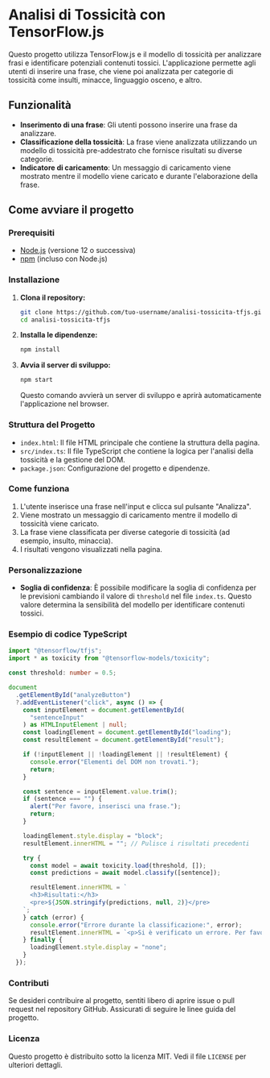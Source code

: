 # Analisi di Tossicità con TensorFlow.js

Questo progetto utilizza TensorFlow.js e il modello di tossicità per analizzare frasi e identificare potenziali contenuti tossici. L'applicazione permette agli utenti di inserire una frase, che viene poi analizzata per categorie di tossicità come insulti, minacce, linguaggio osceno, e altro.

## Funzionalità

- **Inserimento di una frase**: Gli utenti possono inserire una frase da analizzare.
- **Classificazione della tossicità**: La frase viene analizzata utilizzando un modello di tossicità pre-addestrato che fornisce risultati su diverse categorie.
- **Indicatore di caricamento**: Un messaggio di caricamento viene mostrato mentre il modello viene caricato e durante l'elaborazione della frase.

## Come avviare il progetto

### Prerequisiti

- [Node.js](https://nodejs.org/) (versione 12 o successiva)
- [npm](https://www.npmjs.com/) (incluso con Node.js)

### Installazione

1. **Clona il repository:**

   ```bash
   git clone https://github.com/tuo-username/analisi-tossicita-tfjs.git
   cd analisi-tossicita-tfjs
   ```

2. **Installa le dipendenze:**

   ```bash
   npm install
   ```

3. **Avvia il server di sviluppo:**
   ```bash
   npm start
   ```
   Questo comando avvierà un server di sviluppo e aprirà automaticamente l'applicazione nel browser.

### Struttura del Progetto

- `index.html`: Il file HTML principale che contiene la struttura della pagina.
- `src/index.ts`: Il file TypeScript che contiene la logica per l'analisi della tossicità e la gestione del DOM.
- `package.json`: Configurazione del progetto e dipendenze.

### Come funziona

1. L'utente inserisce una frase nell'input e clicca sul pulsante "Analizza".
2. Viene mostrato un messaggio di caricamento mentre il modello di tossicità viene caricato.
3. La frase viene classificata per diverse categorie di tossicità (ad esempio, insulto, minaccia).
4. I risultati vengono visualizzati nella pagina.

### Personalizzazione

- **Soglia di confidenza**: È possibile modificare la soglia di confidenza per le previsioni cambiando il valore di `threshold` nel file `index.ts`. Questo valore determina la sensibilità del modello per identificare contenuti tossici.

### Esempio di codice TypeScript

```typescript
import "@tensorflow/tfjs";
import * as toxicity from "@tensorflow-models/toxicity";

const threshold: number = 0.5;

document
  .getElementById("analyzeButton")
  ?.addEventListener("click", async () => {
    const inputElement = document.getElementById(
      "sentenceInput"
    ) as HTMLInputElement | null;
    const loadingElement = document.getElementById("loading");
    const resultElement = document.getElementById("result");

    if (!inputElement || !loadingElement || !resultElement) {
      console.error("Elementi del DOM non trovati.");
      return;
    }

    const sentence = inputElement.value.trim();
    if (sentence === "") {
      alert("Per favore, inserisci una frase.");
      return;
    }

    loadingElement.style.display = "block";
    resultElement.innerHTML = ""; // Pulisce i risultati precedenti

    try {
      const model = await toxicity.load(threshold, []);
      const predictions = await model.classify([sentence]);

      resultElement.innerHTML = `
      <h3>Risultati:</h3>
      <pre>${JSON.stringify(predictions, null, 2)}</pre>
    `;
    } catch (error) {
      console.error("Errore durante la classificazione:", error);
      resultElement.innerHTML = `<p>Si è verificato un errore. Per favore, riprova più tardi.</p>`;
    } finally {
      loadingElement.style.display = "none";
    }
  });
```

### Contributi

Se desideri contribuire al progetto, sentiti libero di aprire issue o pull request nel repository GitHub. Assicurati di seguire le linee guida del progetto.

### Licenza

Questo progetto è distribuito sotto la licenza MIT. Vedi il file `LICENSE` per ulteriori dettagli.
